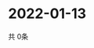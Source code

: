 # 2022-01-13
  共 0条

  <!-- BEGIN -->
  <!-- 最后更新时间Thu Jan 13 2022 11:02:57 GMT+0000 (Coordinated Universal Time) -->
  
  <!-- END -->
  
  